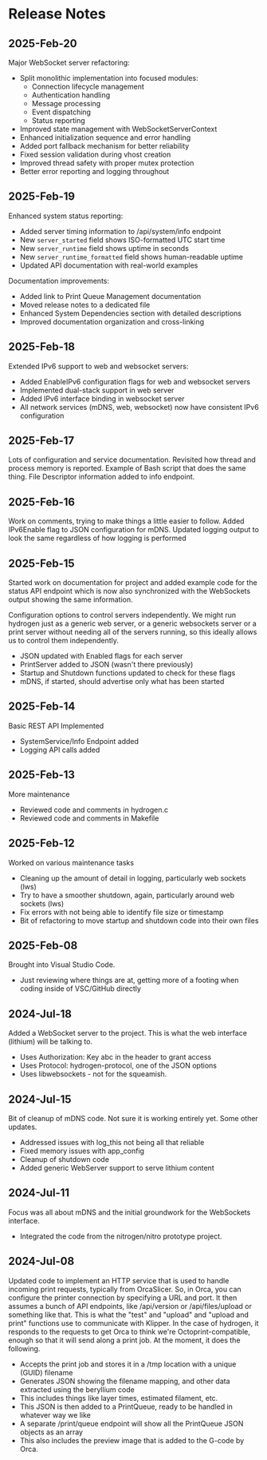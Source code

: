 # Release Notes

## 2025-Feb-20

Major WebSocket server refactoring:

- Split monolithic implementation into focused modules:
  - Connection lifecycle management
  - Authentication handling
  - Message processing
  - Event dispatching
  - Status reporting
- Improved state management with WebSocketServerContext
- Enhanced initialization sequence and error handling
- Added port fallback mechanism for better reliability
- Fixed session validation during vhost creation
- Improved thread safety with proper mutex protection
- Better error reporting and logging throughout

## 2025-Feb-19

Enhanced system status reporting:

- Added server timing information to /api/system/info endpoint
- New `server_started` field shows ISO-formatted UTC start time
- New `server_runtime` field shows uptime in seconds
- New `server_runtime_formatted` field shows human-readable uptime
- Updated API documentation with real-world examples

Documentation improvements:

- Added link to Print Queue Management documentation
- Moved release notes to a dedicated file
- Enhanced System Dependencies section with detailed descriptions
- Improved documentation organization and cross-linking

## 2025-Feb-18

Extended IPv6 support to web and websocket servers:

- Added EnableIPv6 configuration flags for web and websocket servers
- Implemented dual-stack support in web server
- Added IPv6 interface binding in websocket server
- All network services (mDNS, web, websocket) now have consistent IPv6 configuration

## 2025-Feb-17

Lots of configuration and service documentation.
Revisited how thread and process memory is reported.
Example of Bash script that does the same thing.
File Descriptor information added to info endpoint.

## 2025-Feb-16

Work on comments, trying to make things a little easier to follow.
Added IPv6Enable flag to JSON configuration for mDNS.
Updated logging output to look the same regardless of how logging is performed

## 2025-Feb-15

Started work on documentation for project and added example code for the status API endpoint
which is now also synchronized with the WebSockets output showing the same information.

Configuration options to control servers independently. We might run hydrogen just as a generic
web server, or a generic websockets server or a print server without needing all of the servers
running, so this ideally allows us to control them independently.

- JSON updated with Enabled flags for each server
- PrintServer added to JSON (wasn't there previously)
- Startup and Shutdown functions updated to check for these flags
- mDNS, if started, should advertise only what has been started

## 2025-Feb-14

Basic REST API Implemented

- SystemService/Info Endpoint added
- Logging API calls added

## 2025-Feb-13

More maintenance

- Reviewed code and comments in hydrogen.c
- Reviewed code and comments in Makefile

## 2025-Feb-12

Worked on various maintenance tasks

- Cleaning up the amount of detail in logging, particularly web sockets (lws)
- Try to have a smoother shutdown, again, particularly around web sockets (lws)
- Fix errors with not being able to identify file size or timestamp
- Bit of refactoring to move startup and shutdown code into their own files

## 2025-Feb-08

Brought into Visual Studio Code.

- Just reviewing where things are at, getting more of a footing when coding inside of VSC/GitHub directly

## 2024-Jul-18

Added a WebSocket server to the project. This is what the web interface (lithium) will be talking to.

- Uses Authorization: Key abc in the header to grant access
- Uses Protocol: hydrogen-protocol, one of the JSON options
- Uses libwebsockets - not for the squeamish.

## 2024-Jul-15

Bit of cleanup of mDNS code. Not sure it is working entirely yet. Some other updates.

- Addressed issues with log_this not being all that reliable
- Fixed memory issues with app_config
- Cleanup of shutdown code
- Added generic WebServer support to serve lithium content

## 2024-Jul-11

Focus was all about mDNS and the initial groundwork for the WebSockets interface.

- Integrated the code from the nitrogen/nitro prototype project.

## 2024-Jul-08

Updated code to implement an HTTP service that is used to handle incoming print requests, typically from OrcaSlicer. So, in Orca, you can configure the printer connection by specifying a URL and port. It then assumes a bunch of API endpoints, like /api/version or /api/files/upload or something like that. This is what the "test" and "upload" and "upload and print" functions use to communicate with Klipper. In the case of hydrogen, it responds to the requests to get Orca to think we're Octoprint-compatible, enough so that it will send along a print job. At the moment, it does the following.

- Accepts the print job and stores it in a /tmp location with a unique (GUID) filename
- Generates JSON showing the filename mapping, and other data extracted using the beryllium code
- This includes things like layer times, estimated filament, etc.
- This JSON is then added to a PrintQueue, ready to be handled in whatever way we like
- A separate /print/queue endpoint will show all the PrintQueue JSON objects as an array
- This also includes the preview image that is added to the G-code by Orca.
